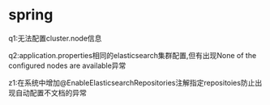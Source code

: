 # spring
q1:无法配置cluster.node信息

q2:application.properties相同的elasticsearch集群配置,但有出现None of the configured nodes are available异常

z1:在系统中增加@EnableElasticsearchRepositories注解指定repositoies防止出现自动配置不文档的异常